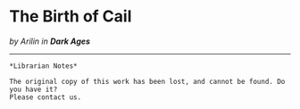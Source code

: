 # The Birth of Cail

_by Arilin in **Dark Ages**_

***

```
*Librarian Notes*

The original copy of this work has been lost, and cannot be found. Do you have it?
Please contact us.
```


